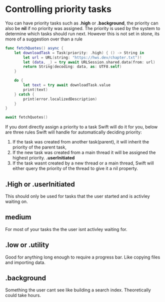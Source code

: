 # Controlling priority tasks

You can have priority tasks such as **.high** or **.background**, the priority can also be **nil** if no priority was assigned. The priority is used by 
the system to determine which tasks should run next. However this is not set in stone, its more of a suggestion over than a rule


``` swift
func fetchQuotes() async {
    let downloadTask = Task(priority: .high) { () -> String in
        let url = URL(string: "https://hws.dev/chapter.txt")!
        let (data, _) = try await URLSession.shared.data(from: url)
        return String(decoding: data, as: UTF8.self)
    }

    do {
        let text = try await downloadTask.value
        print(text)
    } catch {
        print(error.localizedDescription)
    }
}

await fetchQuotes()
```

If you dont directly assign a priority to a task Swift will do it for you, below are three rules Swift will handle for automatically deciding priority:
1. If the task was created from another task(parent), it will inherit the priority of the parent task,
2. If the new task was created from a main thread it will be assigned the highest priority. **.userInitiated**
3.  If the task wasnt created by a new thread or a main thread, Swift will either query the priority of the thread to give it a nil property. 


## .High or .userInitiated
This should only be used for tasks that the user started and is activley waiting on.

## medium
For most of your tasks the the user isnt activley waiting for.

## .low or .utility
Good for anything long enough to require a progress bar. Like copying files and importing data.

## .background
Something the user cant see like building a search index. Theoretically could take hours.








